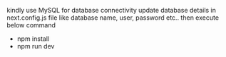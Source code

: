 kindly use MySQL for database connectivity
update database details in  next.config.js file like database name, user, password  etc..
then execute below command
- npm install
- npm run dev
